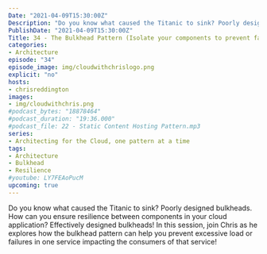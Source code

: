 ```yaml
---
Date: "2021-04-09T15:30:00Z"
Description: "Do you know what caused the Titanic to sink? Poorly designed bulkheads. How can you ensure resilience between components in your cloud application? Effectively designed bulkheads! In this session, join Chris as he explores how the bulkhead pattern can help you prevent excessive load or failures in one service impacting the consumers of that service!"
PublishDate: "2021-04-09T15:30:00Z"
Title: 34 - The Bulkhead Pattern (Isolate your components to prevent failures)
categories:
- Architecture
episode: "34"
episode_image: img/cloudwithchrislogo.png
explicit: "no"
hosts:
- chrisreddington
images:
- img/cloudwithchris.png
#podcast_bytes: "18878464"
#podcast_duration: "19:36.000"
#podcast_file: 22 - Static Content Hosting Pattern.mp3
series:
- Architecting for the Cloud, one pattern at a time
tags:
- Architecture
- Bulkhead
- Resilience
#youtube: LY7FEAoPucM
upcoming: true
---
```

Do you know what caused the Titanic to sink? Poorly designed bulkheads. How can you ensure resilience between components in your cloud application? Effectively designed bulkheads! In this session, join Chris as he explores how the bulkhead pattern can help you prevent excessive load or failures in one service impacting the consumers of that service!